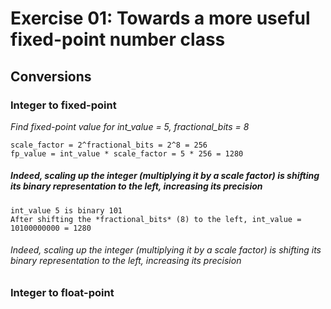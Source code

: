 # Exercise 01: Towards a more useful fixed-point number class

## Conversions
### Integer to fixed-point
*Find fixed-point value for int_value = 5, fractional_bits = 8*
```
scale_factor = 2^fractional_bits = 2^8 = 256
fp_value = int_value * scale_factor = 5 * 256 = 1280
```
<h5> Indeed, scaling up the integer (multiplying it by a scale factor) is shifting its binary representation to the left, increasing its precision</h5> 

```
int_value 5 is binary 101
After shifting the *fractional_bits* (8) to the left, int_value = 10100000000 = 1280
```
<h6> Indeed, scaling up the integer (multiplying it by a scale factor) is shifting its binary representation to the left, increasing its precision</h6> 

### Integer to float-point
